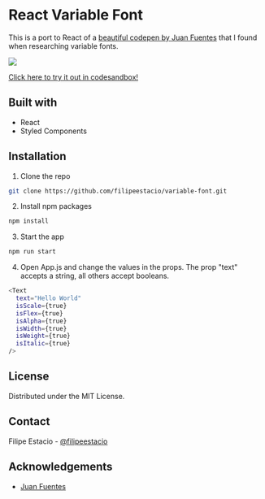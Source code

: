 # React Variable Font

This is a port to React of a [beautiful codepen by Juan Fuentes](https://codepen.io/JuanFuentes/pen/rgXKGQ) that I found when researching variable fonts.

![](variable-font-demo.gif)

[Click here to try it out in codesandbox!](https://githubbox.com/filipeestacio/variable-font)

## Built with
- React
- Styled Components

## Installation
1. Clone the repo
```sh
git clone https://github.com/filipeestacio/variable-font.git
```
2. Install npm packages
```sh
npm install
```
3. Start the app
```sh
npm run start
```
4. Open App.js and change the values in the props. The prop "text" accepts a string, all others accept booleans.
```sh
<Text
  text="Hello World"
  isScale={true}
  isFlex={true}
  isAlpha={true}
  isWidth={true}
  isWeight={true}
  isItalic={true}
/>
```

## License
Distributed under the MIT License.

## Contact
Filipe Estacio - [@filipeestacio](https://twitter.com/FilipeEstacio)

## Acknowledgements
- [Juan Fuentes](https://codepen.io/JuanFuentes)
